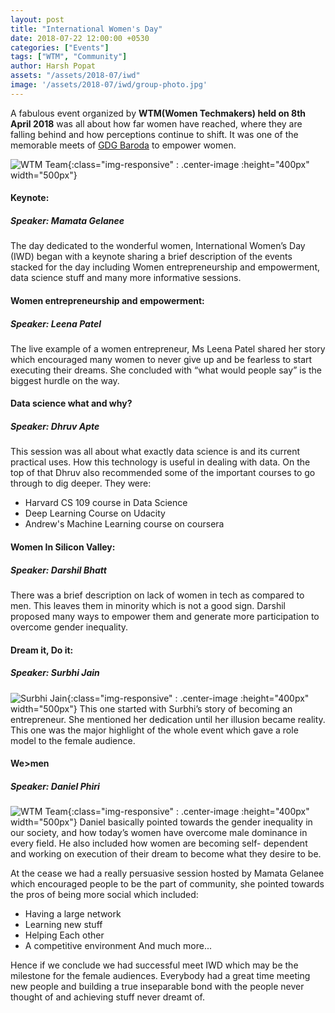 ```yaml
---
layout: post
title: "International Women's Day"
date: 2018-07-22 12:00:00 +0530
categories: ["Events"]
tags: ["WTM", "Community"]
author: Harsh Popat
assets: "/assets/2018-07/iwd"
image: '/assets/2018-07/iwd/group-photo.jpg'
---
```

A fabulous event organized by **WTM(Women Techmakers) held on 8th April 2018** was all about how far women have reached, where they are falling behind and how perceptions continue to shift. It was one of the memorable meets of [GDG Baroda](https://www.meetup.com/gdgbaroda/) to empower women.

![WTM Team]({{page.assets}}/group-photo.jpg){:class="img-responsive" : .center-image :height="400px" width="500px"}

#### Keynote:
##### Speaker: Mamata Gelanee
The day dedicated to the wonderful women, International Women’s Day (IWD) began with a keynote sharing a brief description of the events stacked for the day including Women entrepreneurship and empowerment, data science stuff and many more informative sessions.

#### Women entrepreneurship and empowerment:
##### Speaker: Leena Patel
The live example of a women entrepreneur, Ms Leena Patel shared her story which encouraged many women to never give up and be fearless to start executing their dreams. She concluded with “what would people say” is the biggest hurdle on the way.

#### Data science what and why?
##### Speaker: Dhruv Apte
This session was all about what exactly data science is and its current practical uses. How this technology is useful in dealing with data. On the top of that Dhruv also recommended some of the important courses to go through to dig deeper. They were:
* Harvard CS 109 course in Data Science
* Deep Learning Course on Udacity
* Andrew's Machine Learning course on coursera

#### Women In Silicon Valley:
##### Speaker: Darshil Bhatt
There was a brief description on lack of women in tech as compared to men. This leaves them in minority which is not a good sign. Darshil proposed many ways to empower them and generate more participation to overcome gender inequality.

#### Dream it, Do it:
##### Speaker: Surbhi Jain
![Surbhi Jain]({{page.assets}}/surabhi-jain.jpg){:class="img-responsive" : .center-image :height="400px" width="500px"}
This one started with Surbhi’s story of becoming an entrepreneur. She mentioned her dedication until her illusion became reality. This one was the major highlight of the whole event which gave a role model to the female audience.

#### We>men
##### Speaker: Daniel Phiri
![WTM Team]({{page.assets}}/wtm-team.jpg){:class="img-responsive" : .center-image :height="400px" width="500px"}
Daniel basically pointed towards the gender inequality in our society, and how today’s women have overcome male dominance in every field. He also included how women are becoming self- dependent and working on execution of their dream to become what they desire to be.

At the cease we had a really persuasive session hosted by Mamata Gelanee which encouraged people to be the part of community, she pointed towards the pros of being more social which  included:

* Having a large network
* Learning new stuff
* Helping Each other
* A competitive environment
And much more...

Hence if we conclude we had successful meet IWD which may be the milestone for the female audiences. Everybody had a great time meeting new people and building a true inseparable bond with the people never thought of and achieving stuff never dreamt of.  
